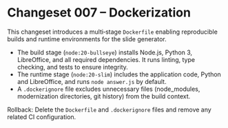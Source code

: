 # Changeset 007 – Dockerization

This changeset introduces a multi‑stage `Dockerfile` enabling reproducible builds and runtime environments for the slide generator.

* The build stage (`node:20-bullseye`) installs Node.js, Python 3, LibreOffice, and all required dependencies.  It runs linting, type checking, and tests to ensure integrity.
* The runtime stage (`node:20-slim`) includes the application code, Python and LibreOffice, and runs `node answer.js` by default.
* A `.dockerignore` file excludes unnecessary files (node_modules, modernization directories, git history) from the build context.

Rollback: Delete the `Dockerfile` and `.dockerignore` files and remove any related CI configuration.